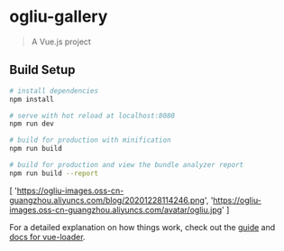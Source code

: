 # ogliu-gallery

> A Vue.js project

## Build Setup

``` bash
# install dependencies
npm install

# serve with hot reload at localhost:8080
npm run dev

# build for production with minification
npm run build

# build for production and view the bundle analyzer report
npm run build --report
```

[
'https://ogliu-images.oss-cn-guangzhou.aliyuncs.com/blog/20201228114246.png',
'https://ogliu-images.oss-cn-guangzhou.aliyuncs.com/avatar/ogliu.jpg'
]

For a detailed explanation on how things work, check out the [guide](http://vuejs-templates.github.io/webpack/) and [docs for vue-loader](http://vuejs.github.io/vue-loader).
